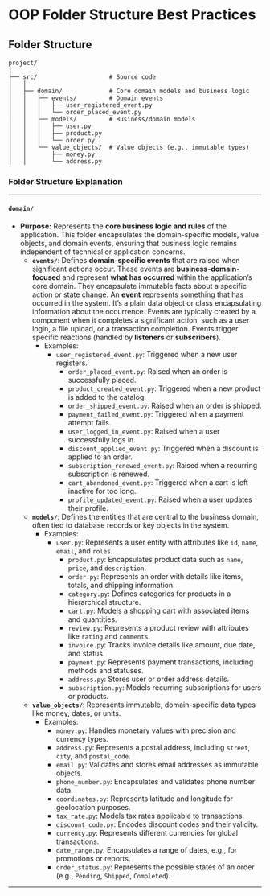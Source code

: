 # OOP Folder Structure Best Practices

## Folder Structure

```
project/
│
├── src/                    # Source code
│   │
│   ├── domain/             # Core domain models and business logic
│   │   ├── events/         # Domain events
│   │   │   ├── user_registered_event.py
│   │   │   └── order_placed_event.py
│   │   ├── models/         # Business/domain models
│   │   │   ├── user.py
│   │   │   ├── product.py
│   │   │   └── order.py
│   │   └── value_objects/  # Value objects (e.g., immutable types)
│   │       ├── money.py
│   │       └── address.py
```


### **Folder Structure Explanation**

* * *

#### **`domain/`**

- **Purpose:** Represents the **core business logic and rules** of the application. This folder encapsulates the domain-specific models, value objects, and domain events, ensuring that business logic remains independent of technical or application concerns.
    - **`events/`**: Defines **domain-specific events** that are raised when significant actions occur. These events are **business-domain-focused** and represent **what has occurred** within the application’s core domain. They encapsulate immutable facts about a specific action or state change. An **event** represents something that has occurred in the system. It’s a plain data object or class encapsulating information about the occurrence. Events are typically created by a component when it completes a significant action, such as a user login, a file upload, or a transaction completion. Events trigger specific reactions (handled by **listeners** or **subscribers**).
        - Examples:
            - `user_registered_event.py`: Triggered when a new user registers.
                - `order_placed_event.py`: Raised when an order is successfully placed.
                - `product_created_event.py`: Triggered when a new product is added to the catalog.
                - `order_shipped_event.py`: Raised when an order is shipped.
                - `payment_failed_event.py`: Triggered when a payment attempt fails.
                - `user_logged_in_event.py`: Raised when a user successfully logs in.
                - `discount_applied_event.py`: Triggered when a discount is applied to an order.
                - `subscription_renewed_event.py`: Raised when a recurring subscription is renewed.
                - `cart_abandoned_event.py`: Triggered when a cart is left inactive for too long.
                - `profile_updated_event.py`: Raised when a user updates their profile.
    - **`models/`**: Defines the entities that are central to the business domain, often tied to database records or key objects in the system.
        - Examples:
            - `user.py`: Represents a user entity with attributes like `id`, `name`, `email`, and `roles`.
                - `product.py`: Encapsulates product data such as `name`, `price`, and `description`.
                - `order.py`: Represents an order with details like items, totals, and shipping information.
                - `category.py`: Defines categories for products in a hierarchical structure.
                - `cart.py`: Models a shopping cart with associated items and quantities.
                - `review.py`: Represents a product review with attributes like `rating` and `comments`.
                - `invoice.py`: Tracks invoice details like amount, due date, and status.
                - `payment.py`: Represents payment transactions, including methods and statuses.
                - `address.py`: Stores user or order address details.
                - `subscription.py`: Models recurring subscriptions for users or products.
    - **`value_objects/`**: Represents immutable, domain-specific data types like money, dates, or units.
        - Examples:
            - `money.py`: Handles monetary values with precision and currency types.
            - `address.py`: Represents a postal address, including `street`, `city`, and `postal_code`.
            - `email.py`: Validates and stores email addresses as immutable objects.
            - `phone_number.py`: Encapsulates and validates phone number data.
            - `coordinates.py`: Represents latitude and longitude for geolocation purposes.
            - `tax_rate.py`: Models tax rates applicable to transactions.
            - `discount_code.py`: Encodes discount codes and their validity.
            - `currency.py`: Represents different currencies for global transactions.
            - `date_range.py`: Encapsulates a range of dates, e.g., for promotions or reports.
            - `order_status.py`: Represents the possible states of an order (e.g., `Pending`, `Shipped`, `Completed`).

* * *
